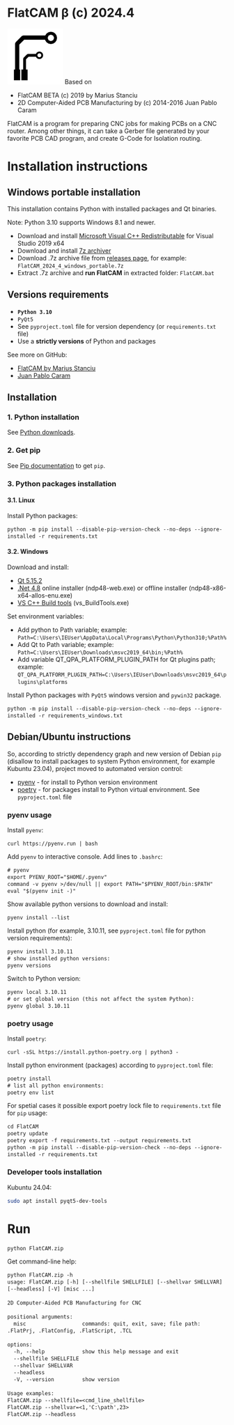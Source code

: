 # FlatCAM β (c) 2024.4

![FlatCAM β](/FlatCAM/assets/resources/flatcam_icon128.png)
Based on
* FlatCAM BETA (c) 2019 by Marius Stanciu
* 2D Computer-Aided PCB Manufacturing by (c) 2014-2016 Juan Pablo Caram

FlatCAM is a program for preparing CNC jobs for making PCBs on a CNC router.
Among other things, it can take a Gerber file generated by your favorite PCB
CAD program, and create G-Code for Isolation routing.

# Installation instructions

## Windows portable installation

This installation contains Python with installed packages and Qt binaries.

Note: Python 3.10 supports Windows 8.1 and newer.

* Download and install [Microsoft Visual C++ Redistributable](https://learn.microsoft.com/en-us/cpp/windows/latest-supported-vc-redist?view=msvc-170#visual-studio-2015-2017-2019-and-2022) for Visual Studio 2019 x64
* Download and install [7z archiver](https://www.7-zip.org/download.html)
* Download .7z archive file from [releases page](https://github.com/vika-sonne/FlatCAM/releases), for example: `FlatCAM_2024_4_windows_portable.7z`
* Extract .7z archive and **run FlatCAM** in extracted folder: `FlatCAM.bat`

## Versions requirements
* **`Python 3.10`**
* `PyQt5`
* See `pyproject.toml` file for version dependency (or `requirements.txt` file)
* Use a **strictly versions** of Python and packages

See more on GitHub:
* [FlatCAM by Marius Stanciu](https://github.com/MRemy2/FlatCam)
* [Juan Pablo Caram](https://github.com/Denvi/FlatCAM)

## Installation

### 1. Python installation

See [Python downloads](https://www.python.org/downloads/).

### 2. Get pip
See [Pip documentation](https://pip.pypa.io/en/latest/installation/) to get `pip`.

### 3. Python packages installation

#### 3.1. Linux
Install Python packages:
```
python -m pip install --disable-pip-version-check --no-deps --ignore-installed -r requirements.txt
```

#### 3.2. Windows

Download and install:
* [Qt 5.15.2](https://www.qt.io/offline-installers)
* [.Net 4.8](https://dotnet.microsoft.com/en-us/download/dotnet-framework/net48) online installer (ndp48-web.exe) or offline installer (ndp48-x86-x64-allos-enu.exe)
* [VS C++ Build tools](https://visualstudio.microsoft.com/visual-cpp-build-tools) (vs_BuildTools.exe)

Set environment variables:
* Add python to Path variable; example: `Path=C:\Users\IEUser\AppData\Local\Programs\Python\Python310;%Path%`
* Add Qt to Path variable; example: `Path=C:\Users\IEUser\Downloads\msvc2019_64\bin;%Path%`
* Add variable QT_QPA_PLATFORM_PLUGIN_PATH for Qt plugins path; example: `QT_QPA_PLATFORM_PLUGIN_PATH=C:\Users\IEUser\Downloads\msvc2019_64\plugins\platforms`

Install Python packages with `PyQt5` windows version and `pywin32` package.
```
python -m pip install --disable-pip-version-check --no-deps --ignore-installed -r requirements_windows.txt
```

## Debian/Ubuntu instructions

So, according to strictly dependency graph and new version of Debian `pip` (disallow to install packages to system Python environment, for example Kubuntu 23.04), project moved to automated version control:
* [pyenv](https://github.com/pyenv/pyenv?ysclid=lhe4n4h8za388534739#installation) - for install to Python version environment
* [poetry](https://python-poetry.org/docs/) - for packages install to Python virtual environment. See `pyproject.toml` file

### pyenv usage

Install `pyenv`:
```
curl https://pyenv.run | bash
```

Add `pyenv` to interactive console. Add lines to `.bashrc`:
```
# pyenv
export PYENV_ROOT="$HOME/.pyenv"
command -v pyenv >/dev/null || export PATH="$PYENV_ROOT/bin:$PATH"
eval "$(pyenv init -)"
```

Show available python versions to download and install:
```
pyenv install --list
```

Install python (for example, 3.10.11, see `pyproject.toml` file for python version requirements):
```
pyenv install 3.10.11
# show installed python versions:
pyenv versions
```

Switch to Python version:
```
pyenv local 3.10.11
# or set global version (this not affect the system Python):
pyenv global 3.10.11
```

### poetry usage

Install `poetry`:
```
curl -sSL https://install.python-poetry.org | python3 -
```

Install python environment (packages) according to `pyproject.toml` file:
```
poetry install
# list all python environments:
poetry env list
```

For spetial cases it possible export poetry lock file to `requirements.txt` file for `pip` usage:
```
cd FlatCAM
poetry update
poetry export -f requirements.txt --output requirements.txt
python -m pip install --disable-pip-version-check --no-deps --ignore-installed -r requirements.txt
```

### Developer tools installation

Kubuntu 24.04:
```sh
sudo apt install pyqt5-dev-tools
```

# Run


```
python FlatCAM.zip
```

Get command-line help:
```
python FlatCAM.zip -h
usage: FlatCAM.zip [-h] [--shellfile SHELLFILE] [--shellvar SHELLVAR] [--headless] [-V] [misc ...]

2D Computer-Aided PCB Manufacturing for CNC

positional arguments:
  misc                  commands: quit, exit, save; file path: .FlatPrj, .FlatConfig, .FlatScript, .TCL

options:
  -h, --help            show this help message and exit
  --shellfile SHELLFILE
  --shellvar SHELLVAR
  --headless
  -V, --version         show version

Usage examples:
FlatCAM.zip --shellfile=<cmd_line_shellfile>
FlatCAM.zip --shellvar=<1,'C:\path',23>
FlatCAM.zip --headless
```
